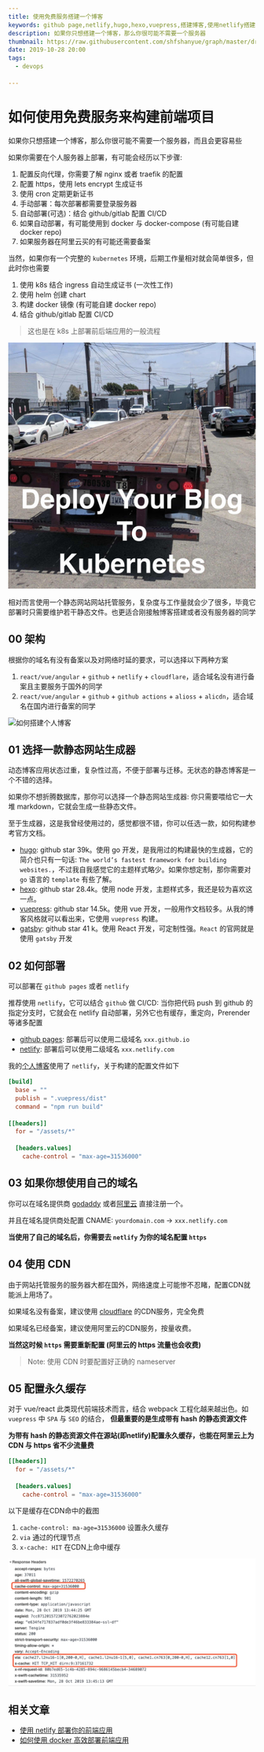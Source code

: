 ```yaml
---
title: 使用免费服务搭建一个博客
keywords: github page,netlify,hugo,hexo,vuepress,搭建博客,使用netlify搭建博客
description: 如果你只想搭建一个博客，那么你很可能不需要一个服务器
thumbnail: https://raw.githubusercontent.com/shfshanyue/graph/master/draw/blog-arch-blog.jpg
date: 2019-10-28 20:00
tags:
  - devops

---
```


# 如何使用免费服务来构建前端项目

如果你只想搭建一个博客，那么你很可能不需要一个服务器，而且会更容易些

如果你需要在个人服务器上部署，有可能会经历以下步骤:

1. 配置反向代理，你需要了解 nginx 或者 traefik 的配置
1. 配置 https，使用 lets encrypt 生成证书
1. 使用 cron 定期更新证书
1. 手动部署：每次部署都需要登录服务器
1. 自动部署(可选)：结合 github/gitlab 配置 CI/CD
1. 如果自动部署，有可能使用到 docker 与 docker-compose (有可能自建 docker repo)
1. 如果服务器在阿里云买的有可能还需要备案

当然，如果你有一个完整的 `kubernetes` 环境，后期工作量相对就会简单很多，但此时你也需要

1. 使用 k8s 结合 ingress 自动生成证书 (一次性工作)
1. 使用 helm 创建 chart
1. 构建 docker 镜像 (有可能自建 docker repo)
1. 结合 github/gitlab 配置 CI/CD

> 这也是在 k8s 上部署前后端应用的一般流程

![在k8s上部署博客](./assets/deploy-blog.jpg)

相对而言使用一个静态网站网站托管服务，复杂度与工作量就会少了很多，毕竟它部署时只需要维护若干静态文件。也更适合刚接触博客搭建或者没有服务器的同学

<!--more-->

## 00 架构

根据你的域名有没有备案以及对网络时延的要求，可以选择以下两种方案

1. `react/vue/angular` + `github` + `netlify` + `cloudflare`，适合域名没有进行备案且主要服务于国外的同学
1. `react/vue/angular` + `github` + `github actions` + `alioss` + `alicdn`，适合域名在国内进行备案的同学

![如何搭建个人博客](https://raw.githubusercontent.com/shfshanyue/graph/master/draw/blog-arch-blog.jpg)

## 01 选择一款静态网站生成器

动态博客应用状态过重，复杂性过高，不便于部署与迁移。无状态的静态博客是一个不错的选择。

如果你不想折腾数据库，那你可以选择一个静态网站生成器: 你只需要喂给它一大堆 markdown，它就会生成一些静态文件。

至于生成器，这是我曾经使用过的，感觉都很不错，你可以任选一款，如何构建参考官方文档。

+ [hugo](https://github.com/gohugoio/hugo): github star 39k。使用 go 开发，是我用过的构建最快的生成器，它的简介也只有一句话: `The world’s fastest framework for building websites.`，不过我自我感觉它的主题样式略少。如果你想定制，那你需要对 `go` 语言的 `template` 有些了解。
+ [hexo](https://github.com/hexojs/hexo): github star 28.4k。使用 node 开发，主题样式多，我还是较为喜欢这一点。
+ [vuepress](https://github.com/vuejs/vuepress): github star 14.5k。使用 vue 开发，一般用作文档较多。从我的博客风格就可以看出来，它使用 `vuepress` 构建。
+ [gatsby](https://github.com/gatsbyjs/gatsby): github star 41 k。使用 React 开发，可定制性强。`React` 的官网就是使用 `gatsby` 开发

## 02 如何部署

可以部署在 `github pages` 或者 `netlify`

推荐使用 `netlify`，它可以结合 `github` 做 CI/CD: 当你把代码 push 到 github 的指定分支时，它就会在 netlify 自动部署，另外它也有缓存，重定向，Prerender等诸多配置

+ [github pages](https://pages.github.com/): 部署后可以使用二级域名 `xxx.github.io`
+ [netlify](https://docs.netlify.com/): 部署后可以使用二级域名 `xxx.netlify.com`

我的[个人博客](https://shanyue.tech)使用了 `netlify`，关于构建的配置文件如下

``` toml
[build]
  base = ""
  publish = ".vuepress/dist"
  command = "npm run build"

[[headers]]
  for = "/assets/*"

  [headers.values]
    cache-control = "max-age=31536000"
```

## 03 如果你想使用自己的域名

你可以在域名提供商 [godaddy](https://sg.godaddy.com/zh) 或者[阿里云](https://wanwang.aliyun.com/domain/searchresult/#/?keyword=shanyue&suffix=tech) 直接注册一个。

并且在域名提供商处配置 CNAME: `yourdomain.com` -> `xxx.netlify.com`

**当使用了自己的域名后，你需要去 `netlify` 为你的域名配置 `https`**

## 04 使用 CDN

由于网站托管服务的服务器大都在国外，网络速度上可能惨不忍睹，配置CDN就能派上用场了。

如果域名没有备案，建议使用 [cloudflare](https://www.cloudflare.com/) 的CDN服务，完全免费

如果域名已经备案，建议使用阿里云的CDN服务，按量收费。

**当然这时候 `https` 需要重新配置 (阿里云的 https 流量也会收费)**

> Note: 使用 CDN 时要配置好正确的 nameserver

## 05 配置永久缓存

对于 vue/react 此类现代前端技术而言，结合 webpack 工程化越来越出色。如 `vuepress` 中 `SPA` 与 `SEO` 的结合， **但最重要的是生成带有 hash 的静态资源文件**

**为带有 hash 的静态资源文件在源站(即netlify)配置永久缓存，也能在阿里云上为 CDN 与 https 省不少流量费**

``` toml
[[headers]]
  for = "/assets/*"

  [headers.values]
    cache-control = "max-age=31536000"
```

以下是缓存在CDN命中的截图

1. `cache-control: ma-age=31536000` 设置永久缓存
1. `via` 通过的代理节点
1. `x-cache: HIT` 在CDN上命中缓存

![proxy cache](./assets/cdn-cache.jpg)

## 相关文章

+ [使用 netlify 部署你的前端应用](https://shanue.tech/op/deploy-fe-with-netlify)
+ [如何使用 docker 高效部署前端应用](https://docs.netlify.com/routing/redirects/rewrites-proxies/#limitations)
